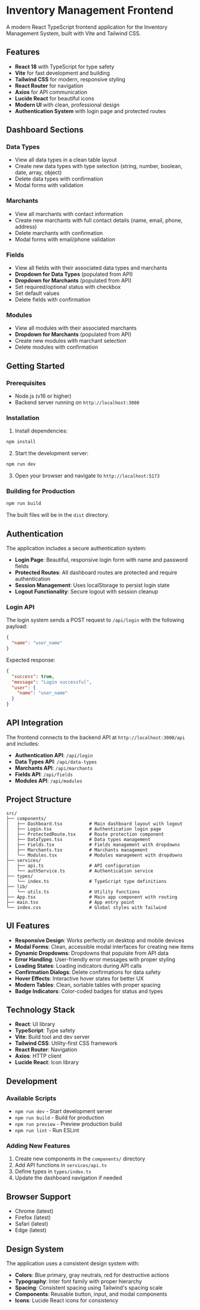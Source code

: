 # Inventory Management Frontend

A modern React TypeScript frontend application for the Inventory Management System, built with Vite and Tailwind CSS.

## Features

- **React 18** with TypeScript for type safety
- **Vite** for fast development and building
- **Tailwind CSS** for modern, responsive styling
- **React Router** for navigation
- **Axios** for API communication
- **Lucide React** for beautiful icons
- **Modern UI** with clean, professional design
- **Authentication System** with login page and protected routes

## Dashboard Sections

### Data Types

- View all data types in a clean table layout
- Create new data types with type selection (string, number, boolean, date, array, object)
- Delete data types with confirmation
- Modal forms with validation

### Marchants

- View all marchants with contact information
- Create new marchants with full contact details (name, email, phone, address)
- Delete marchants with confirmation
- Modal forms with email/phone validation

### Fields

- View all fields with their associated data types and marchants
- **Dropdown for Data Types** (populated from API)
- **Dropdown for Marchants** (populated from API)
- Set required/optional status with checkbox
- Set default values
- Delete fields with confirmation

### Modules

- View all modules with their associated marchants
- **Dropdown for Marchants** (populated from API)
- Create new modules with marchant selection
- Delete modules with confirmation

## Getting Started

### Prerequisites

- Node.js (v16 or higher)
- Backend server running on `http://localhost:3000`

### Installation

1. Install dependencies:

```bash
npm install
```

2. Start the development server:

```bash
npm run dev
```

3. Open your browser and navigate to `http://localhost:5173`

### Building for Production

```bash
npm run build
```

The built files will be in the `dist` directory.

## Authentication

The application includes a secure authentication system:

- **Login Page**: Beautiful, responsive login form with name and password fields
- **Protected Routes**: All dashboard routes are protected and require authentication
- **Session Management**: Uses localStorage to persist login state
- **Logout Functionality**: Secure logout with session cleanup

### Login API

The login system sends a POST request to `/api/login` with the following payload:

```json
{
  "name": "user_name"
}
```

Expected response:

```json
{
  "success": true,
  "message": "Login successful",
  "user": {
    "name": "user_name"
  }
}
```

## API Integration

The frontend connects to the backend API at `http://localhost:3000/api` and includes:

- **Authentication API**: `/api/login`
- **Data Types API**: `/api/data-types`
- **Marchants API**: `/api/marchants`
- **Fields API**: `/api/fields`
- **Modules API**: `/api/modules`

## Project Structure

```
src/
├── components/
│   ├── Dashboard.tsx          # Main dashboard layout with logout
│   ├── Login.tsx              # Authentication login page
│   ├── ProtectedRoute.tsx     # Route protection component
│   ├── DataTypes.tsx          # Data types management
│   ├── Fields.tsx             # Fields management with dropdowns
│   ├── Marchants.tsx          # Marchants management
│   └── Modules.tsx            # Modules management with dropdowns
├── services/
│   ├── api.ts                 # API configuration
│   └── authService.ts         # Authentication service
├── types/
│   └── index.ts               # TypeScript type definitions
├── lib/
│   └── utils.ts               # Utility functions
├── App.tsx                    # Main app component with routing
├── main.tsx                   # App entry point
└── index.css                  # Global styles with Tailwind
```

## UI Features

- **Responsive Design**: Works perfectly on desktop and mobile devices
- **Modal Forms**: Clean, accessible modal interfaces for creating new items
- **Dynamic Dropdowns**: Dropdowns that populate from API data
- **Error Handling**: User-friendly error messages with proper styling
- **Loading States**: Loading indicators during API calls
- **Confirmation Dialogs**: Delete confirmations for data safety
- **Hover Effects**: Interactive hover states for better UX
- **Modern Tables**: Clean, sortable tables with proper spacing
- **Badge Indicators**: Color-coded badges for status and types

## Technology Stack

- **React**: UI library
- **TypeScript**: Type safety
- **Vite**: Build tool and dev server
- **Tailwind CSS**: Utility-first CSS framework
- **React Router**: Navigation
- **Axios**: HTTP client
- **Lucide React**: Icon library

## Development

### Available Scripts

- `npm run dev` - Start development server
- `npm run build` - Build for production
- `npm run preview` - Preview production build
- `npm run lint` - Run ESLint

### Adding New Features

1. Create new components in the `components/` directory
2. Add API functions in `services/api.ts`
3. Define types in `types/index.ts`
4. Update the dashboard navigation if needed

## Browser Support

- Chrome (latest)
- Firefox (latest)
- Safari (latest)
- Edge (latest)

## Design System

The application uses a consistent design system with:

- **Colors**: Blue primary, gray neutrals, red for destructive actions
- **Typography**: Inter font family with proper hierarchy
- **Spacing**: Consistent spacing using Tailwind's spacing scale
- **Components**: Reusable button, input, and modal components
- **Icons**: Lucide React icons for consistency
